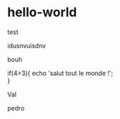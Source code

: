 # hello-world
test

idusnvuisdnv

bouh

if(4>3){
  echo 'salut tout le monde !';  
}

Val

pedro




